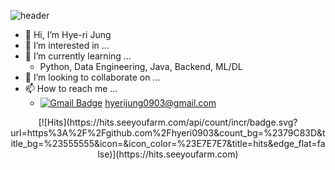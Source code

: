 ![header](https://capsule-render.vercel.app/api?type=wave&color=auto&height=300&section=header&text=HYERI%20JUNG&fontSize=90)

- 👋 Hi, I’m Hye-ri Jung
- 👀 I’m interested in ...
- 🌱 I’m currently learning ...
  - Python, Data Engineering, Java, Backend, ML/DL
- 💞️ I’m looking to collaborate on ...
- 📫 How to reach me ...
  - [![Gmail Badge](https://img.shields.io/badge/Gmail-d14836?style=flat-square&logo=Gmail&logoColor=white&link=mailto:hyerijung0903@gmail.com)](mailto:hyerijung0903@gmail.com) hyerijung0903@gmail.com 

<div align=center>
  [![Hits](https://hits.seeyoufarm.com/api/count/incr/badge.svg?url=https%3A%2F%2Fgithub.com%2Fhyeri0903&count_bg=%2379C83D&title_bg=%23555555&icon=&icon_color=%23E7E7E7&title=hits&edge_flat=false)](https://hits.seeyoufarm.com)
</div>
<!---
hyeri0903/hyeri0903 is a ✨ special ✨ repository because its `README.md` (this file) appears on your GitHub profile.
You can click the Preview link to take a look at your changes.
--->
